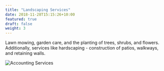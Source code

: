 ```yaml
---
title: "Landscaping Services"
date: 2018-11-28T15:15:26+10:00
featured: true
draft: false
weight: 3
---
```


Lawn mowing, garden care, and the planting of trees, shrubs, and flowers. Additionally, services like hardscaping - construction of patios, walkways, and retaining walls.
<!--more-->

![Accounting Services](/images/austin-distel-nGc5RT2HmF0-unsplash.jpg)
